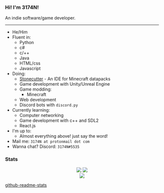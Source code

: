 ### Hi! I'm 3174N!

An indie software/game developer.

---

- He/Him
- Fluent in:
  - Python
  - c#
  - c/++
  - Java
  - HTML/css
  - Javascript
- Doing:
  - [Stonecutter](https://github.com/3174N/stonecutter-electron) - An IDE for Minecraft datapacks
  - Game development with Unity/Unreal Engine
  - Game modding:
    - Minecraft
  - Web development
  - Discord bots with `discord.py`
- Currently learning:
  - Computer networking
  - Game development with c++ and SDL2
  - React.js
- I'm up to:
  - Almost everything above! just say the word!
- Mail me: `3174N at protonmail dot com`
- Wanna chat? Discord: `3174N#5535`

### Stats
<p align='center'>
<img src='https://github-readme-stats.vercel.app/api/wakatime?username=3174N&theme=dracula&v=2'>
<img src='https://github-readme-stats.vercel.app/api?username=3174N&show_icons=true&theme=dracula'> <br />
<img src='https://github-readme-stats.vercel.app/api/top-langs/?username=3174N&layout=compact&langs_count=8&theme=dracula'> <br />
</p>

[github-readme-stats](https://github.com/anuraghazra/github-readme-stats)
